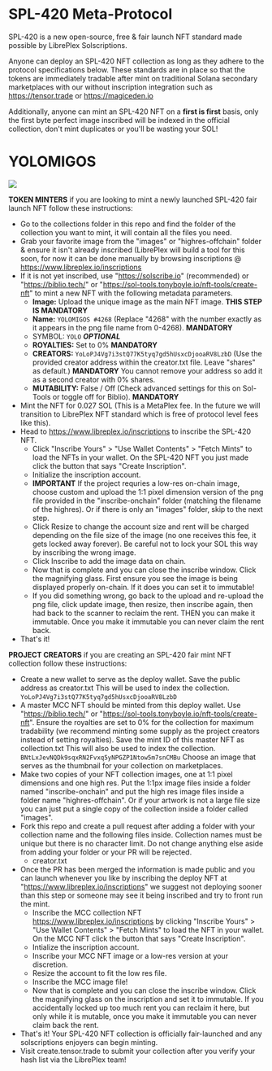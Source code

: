 # SPL-420 Meta-Protocol
SPL-420 is a new open-source, free & fair launch NFT standard made possible by LibrePlex Solscriptions. 

Anyone can deploy an SPL-420 NFT collection as long as they adhere to the protocol specifications below. These standards are in place so that the tokens are immediately tradable after mint on traditional Solana secondary marketplaces with our without inscription integration such as https://tensor.trade or https://magiceden.io

Additionally, anyone can mint an SPL-420 NFT on a **first is first** basis, only the first byte perfect image inscribed will be indexed in the official collection, don't mint duplicates or you'll be wasting your SOL!

# YOLOMIGOS 
![](yolomigos.png)

**TOKEN MINTERS** if you are looking to mint a newly launched SPL-420 fair launch NFT follow these instructions:
- Go to the collections folder in this repo and find the folder of the collection you want to mint, it will contain all the files you need.
- Grab your favorite image from the "images" or "highres-offchain" folder & ensure it isn't already inscribed (LibrePlex will build a tool for this soon, for now it can be done manually by browsing inscriptions @ https://www.libreplex.io/inscriptions
- If it is not yet inscribed, use "https://solscribe.io" (recommended) or "https://biblio.tech/" or "https://sol-tools.tonyboyle.io/nft-tools/create-nft" to mint a new NFT with the following metadata parameters.
   - **Image:** Upload the unique image as the main NFT image. **THIS STEP IS MANDATORY**
   - **Name:** ```YOLOMIGOS #4268``` (Replace "4268" with the number exactly as it appears in the png file name from 0-4268). **MANDATORY**
   - SYMBOL: ```YOLO``` ***OPTIONAL***
   - **ROYALTIES:** Set to 0% **MANDATORY**
   - **CREATORS:** ```YoLoPJ4Vg7i3stQ77K5tyq7gd5hUsxcDjooaRV8LzbD``` (Use the provided creator address within the creator.txt file. Leave "shares" as default.) **MANDATORY** You cannot remove your address so add it as a second creator with 0% shares.
   - **MUTABILITY:** False / Off (Check advanced settings for this on Sol-Tools or toggle off for Biblio). **MANDATORY**
- Mint the NFT for 0.027 SOL (This is a MetaPlex fee. In the future we will transition to LibrePlex NFT standard which is free of protocol level fees like this).
- Head to https://www.libreplex.io/inscriptions to inscribe the SPL-420 NFT.
   - Click "Inscribe Yours" > "Use Wallet Contents" > "Fetch Mints" to load the NFTs in your wallet. On the SPL-420 NFT you just made click the button that says "Create Inscription".
   - Initialize the inscription account.
   - **IMPORTANT** If the project requries a low-res on-chain image, choose custom and upload the 1:1 pixel dimension version of the png file provided in the "inscribe-onchain" folder (matching the filename of the highres). Or if there is only an "images" folder, skip to the next step.
   - Click Resize to change the account size and rent will be charged depending on the file size of the image (no one receives this fee, it gets locked away forever). Be careful not to lock your SOL this way by inscribing the wrong image.
   - Click Inscribe to add the image data on chain.
   - Now that is complete and you can close the inscribe window. Click the magnifying glass. First ensure you see the image is being displayed properly on-chain. If it does you can set it to immutable!
   - If you did something wrong, go back to the upload and re-upload the png file, click update image, then resize, then inscribe again, then had back to the scanner to reclaim the rent. THEN you can make it immutable. Once you make it immutable you can never claim the rent back.
- That's it!

**PROJECT CREATORS** if you are creating an SPL-420 fair mint NFT collection follow these instructions:
- Create a new wallet to serve as the deploy wallet. Save the public address as creator.txt This will be used to index the collection. ```YoLoPJ4Vg7i3stQ77K5tyq7gd5hUsxcDjooaRV8LzbD```
- A master MCC NFT should be minted from this deploy wallet. Use "https://biblio.tech/" or "https://sol-tools.tonyboyle.io/nft-tools/create-nft". Ensure the royalties are set to 0% for the collection for maximum tradability (we recommend minting some supply as the project creators instead of setting royalties). Save the mint ID of this master NFT as collection.txt This will also be used to index the collection. ```BNtLxJevNQDk9sqxRN2Fvxq5yNPGZP1Ntow5m7snCMBu``` Choose an image that serves as the thumbnail for your collection on marketplaces.
- Make two copies of your NFT collection images, one at 1:1 pixel dimensions and one high res. Put the 1:1px image files inside a folder named "inscribe-onchain" and put the high res image files inside a folder name "highres-offchain". Or if your artwork is not a large file size you can just put a single copy of the collection inside a folder called "images".
- Fork this repo and create a pull request after adding a folder with your collection name and the following files inside. Collection names must be unique but there is no character limit. Do not change anything else aside from adding your folder or your PR will be rejected.
   - creator.txt
- Once the PR has been merged the information is made public and you can launch whenever you like by inscribing the deploy NFT at "https://www.libreplex.io/inscriptions" we suggest not deploying sooner than this step or someone may see it being inscribed and try to front run the mint.
   - Inscribe the MCC collection NFT https://www.libreplex.io/inscriptions by clicking "Inscribe Yours" > "Use Wallet Contents" > "Fetch Mints" to load the NFT in your wallet. On the MCC NFT click the button that says "Create Inscription".
   - Intialize the inscription account.
   - Inscribe your MCC NFT image or a low-res version at your discretion.
   - Resize the account to fit the low res file.
   - Inscribe the MCC image file!
   - Now that is complete and you can close the inscribe window. Click the magnifying glass on the inscription and set it to immutable. If you accidentally locked up too much rent you can reclaim it here, but only while it is mutable, once you make it immutable you can never claim back the rent.
- That's it! Your SPL-420 NFT collection is officially fair-launched and any solscriptions enjoyers can begin minting.
- Visit create.tensor.trade to submit your collection after you verify your hash list via the LibrePlex team!
